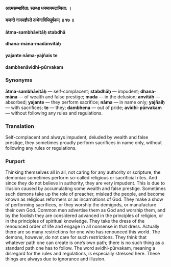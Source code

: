#### आत्मसम्भाविता: स्तब्धा धनमानमदान्विता: ।
#### यजन्ते नामयज्ञैस्ते दम्भेनाविधिपूर्वकम् ॥ १७ ॥

#### ātma-sambhāvitāḥ stabdhā
#### dhana-māna-madānvitāḥ
#### yajante nāma-yajñais te
#### dambhenāvidhi-pūrvakam

### Synonyms

**ātma**-**sambhāvitāḥ** — self-complacent; **stabdhāḥ** — impudent; **dhana**-**māna** — of wealth and false prestige; **mada** — in the delusion; **anvitāḥ** — absorbed; **yajante** — they perform sacrifice; **nāma** — in name only; **yajñaiḥ** — with sacrifices; **te** — they; **dambhena** — out of pride; **avidhi**-**pūrvakam** — without following any rules and regulations.

### Translation

Self-complacent and always impudent, deluded by wealth and false prestige, they sometimes proudly perform sacrifices in name only, without following any rules or regulations.

### Purport

Thinking themselves all in all, not caring for any authority or scripture, the demoniac sometimes perform so-called religious or sacrificial rites. And since they do not believe in authority, they are very impudent. This is due to illusion caused by accumulating some wealth and false prestige. Sometimes such demons take up the role of preacher, mislead the people, and become known as religious reformers or as incarnations of God. They make a show of performing sacrifices, or they worship the demigods, or manufacture their own God. Common men advertise them as God and worship them, and by the foolish they are considered advanced in the principles of religion, or in the principles of spiritual knowledge. They take the dress of the renounced order of life and engage in all nonsense in that dress. Actually there are so many restrictions for one who has renounced this world. The demons, however, do not care for such restrictions. They think that whatever path one can create is one’s own path; there is no such thing as a standard path one has to follow. The word avidhi-pūrvakam, meaning a disregard for the rules and regulations, is especially stressed here. These things are always due to ignorance and illusion.